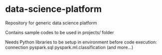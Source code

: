 # data-science-platform
Repository for generic data science platform

Contains sample codes to be used in projects/ folder

Needs Python libraries to be setup in environment before code execution:
connection
pyspark.sql
pyspark.ml.classification
(and more...)

